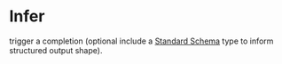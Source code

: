 # Infer

trigger a completion (optional include a
[Standard Schema](https://standardschema.dev/) type to inform structured output
shape).
